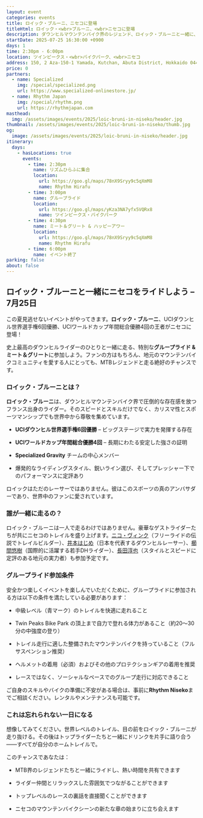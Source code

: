 ```yaml
---
layout: event
categories: events
title: ロイック・ブルーニ、ニセコに登場
titleHtml: ロイック・<wbr>ブルーニ、<wbr>ニセコに登場
description: ダウンヒルマウンテンバイク界のレジェンド、ロイック・ブルーニと一緒に、7月25日に日本・ニセコでライドしよう。コミュニティグループライドに参加し、ニコ・ヴィンクや櫛間悠樹などトッププロライダーと出会い、ニセコで盛り上がるMTBシーンを体感しよう。日本で開催されるこの特別なマウンテンバイクイベントをお見逃しなく！
startDate: 2025-07-25 16:30:00 +0900
days: 1
time: 2:30pm - 6:00pm
location: ツインピークス・<wbr>バイクパーク、<wbr>ニセコ
address: 150, 2 Aza-150-1 Yamada, Kutchan, Abuta District, Hokkaido 044-0081
price: 0
partners:
  - name: Specialized
    img: /special/specialized.png
    url: https://www.specialized-onlinestore.jp/
  - name: Rhythm Japan
    img: /special/rhythm.png
    url: https://rhythmjapan.com
masthead:
  img: /assets/images/events/2025/loic-bruni-in-niseko/header.jpg
thumbnail: /assets/images/events/2025/loic-bruni-in-niseko/thumb.jpg
og:
  image: /assets/images/events/2025/loic-bruni-in-niseko/header.jpg
itinerary:
  days:
    - hasLocations: true
      events:
        - time: 2:30pm
          name: リズムひらふに集合
          location:
            url: https://goo.gl/maps/78nX9Sryy9c5qXmM8
            name: Rhythm Hirafu
        - time: 3:00pm
          name: グループライド
          location:
            url: https://goo.gl/maps/yKza3NA7yfx5VQRx8
            name: ツインピークス・バイクパーク
        - time: 4:30pm
          name: ミート＆グリート & ハッピーアワー
          location:
            url: https://goo.gl/maps/78nX9Sryy9c5qXmM8
            name: Rhythm Hirafu
        - time: 6:00pm
          name: イベント終了
parking: false
about: false
---
```


## ロイック・ブルーニと​一緒に​ニセコを​ライドしよう – 7月25日

この​夏見逃せない​イベントが​やってきます。​**ロイック・ブルーニ**、​UCIダウンヒル世界選手権6回優勝、​UCIワールドカップ年間総合優勝4回の​王者が​ニセコに​登場！​

史上​最高の​ダウンヒルライダーの​ひとりと​一緒に​走る、​特別な​**グループライド & ミート＆グリート**に​参加しよう。​ファンの​方は​もちろん、​地元の​マウンテンバイクコミュニティを​愛する​人に​とっても、​MTBレジェンドと​走る​絶好の​チャンスです。​

### ロイック・ブルーニとは？​

**ロイック・ブルーニ**は、​ダウンヒルマウンテンバイク界で​圧倒的な​存在感を​放つフランス出身の​ライダー。​その​スピードと​スキルだけでなく、​カリスマ性と​スポーツマンシップでも​世界中から​尊敬を​集めています。​

- **UCIダウンヒル世界選手権6回優勝** – ビッグステージで​実力を​発揮する​存在

- **UCIワールドカップ年間総合優勝4回** – 長期に​わたる​安定した​強さの​証明

- **Specialized Gravity** チームの​中心メンバー

- 爆発的な​ライディングスタイル、​鋭い​ライン選び、​そして​プレッシャー下での​パフォーマンスに​定評​あり

ロイックは​ただの​レーサーでは​ありません。​彼は​この​スポーツの​真の​アンバサダーであり、​世界中の​ファンに​愛されています。​

### 誰が​一緒に​走るの？​

ロイック・ブルーニは​一人で​走るわけでは​ありません。​豪華な​ゲストライダーた​ちが共に​ニセコの​トレイルを​盛り上げます。<a href="https://instagram.com/vinknico" target="blank">​ニコ・ヴィンク</a>​（フリーライドの​伝説で​トレイルビルダー）、<a href="https://instagram.com/hajimeeeee" target="blank">​井本​はじめ</a>​（日本を​代表する​ダウンヒルレーサー）、<a href="https://instagram.com/yukikushima" target="blank">​櫛間悠樹</a>​（国際的に​活躍する​若手DHライダー）、<a href="https://instagram.com/juunnya" target="blank">​長田淳也</a>​（スタイルと​スピードに​定評の​ある​地元の​実力者）も​参加予定です。​

### グループライド参加条件

安全か​つ楽しく​イベントを​楽しんでいただく​ために、​グループライドに​参加される方は​以下の​条件を​満たしている​必要が​あります：

- 中級レベル​（青マーク）の​トレイルを​快適に​走れる​こと

- Twin Peaks Bike Park の​頂上まで​自力で​登れる​体力が​ある​こと​（約20～30分の​中強度の​登り）​

- トレイル走行に​適した​整備された​マウンテンバイクを​持っている​こと​（フルサスペンション推奨）​

- ヘルメットの​着用​（必須）​および​その​他の​プロテクションギアの​着用を​推奨

- レースではなく、​ソーシャルな​ペースでの​グループ走行に​対応できる​こと

ご自身の​スキルや​バイクの​準備に​不安が​ある​場合は、​事前に​**Rhythm Niseko**まで​ご相談ください。​レンタルや​メンテナンスも​可能です。​

### これは​忘れられない​一日に​なる​

想像してみてください。​世界レベルの​トレイル、​目の前を​ロイック・ブルーニが​走り抜ける。​その後は​トップライダーたちと​一緒に​ドリンクを​片手に​語り合う​——すべてが​自分の​ホームトレイルで。​

この​チャンスであなたは​：

- MTB界の​レジェンドたちと​一緒に​ライドし、​熱い​時間を​共有できます

- ライダー仲間と​リラックスした​雰囲気で​つながることができます

- トップレベルの​レースの​裏話を​直接聞く​ことができます

- ニセコの​マウンテンバイクシーンの​新たな​章の​始まりに​立ち会えます
